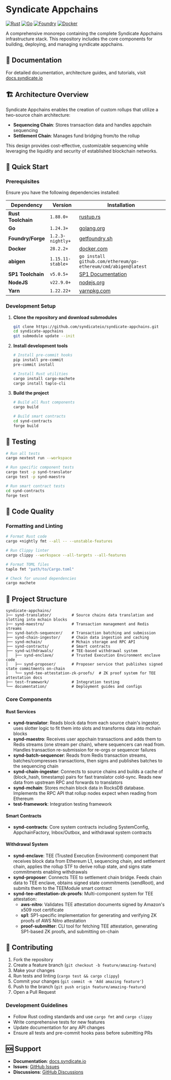 # Syndicate Appchains

[![Rust](https://img.shields.io/badge/rust-1.88.0+-blue.svg)](https://www.rust-lang.org/)
[![Go](https://img.shields.io/badge/go-1.24.3+-blue.svg)](https://golang.org/)
[![Foundry](https://img.shields.io/badge/foundry-1.2.3--nightly+-orange.svg)](https://getfoundry.sh/)
[![Docker](https://img.shields.io/badge/docker-28.2.2+-blue.svg)](https://www.docker.com/)
<!-- [![License](https://img.shields.io/badge/license-XXX-green.svg)](LICENSE) -->

A comprehensive monorepo containing the complete Syndicate Appchains infrastructure stack.
This repository includes the core components for building, deploying, and managing syndicate appchains.

## 📖 Documentation

For detailed documentation, architecture guides, and tutorials, visit [docs.syndicate.io](https://docs.syndicate.io/)

## 🏗️ Architecture Overview

Syndicate Appchains enables the creation of custom rollups that utilize a two-source chain architecture:

- **Sequencing Chain**: Stores transaction data and handles appchain sequencing
- **Settlement Chain**: Manages fund bridging from/to the rollup

This design provides cost-effective, customizable sequencing while leveraging the liquidity and security of established blockchain networks.

## 🚀 Quick Start

### Prerequisites

Ensure you have the following dependencies installed:

| Dependency         | Version           | Installation                                                   |
| ------------------ | ----------------- | -------------------------------------------------------------- |
| **Rust Toolchain** | `1.88.0+`         | [rustup.rs](https://rustup.rs/)                                |
| **Go**             | `1.24.3+`         | [golang.org](https://golang.org/dl/)                           |
| **Foundry/Forge**  | `1.2.3-nightly+`  | [getfoundry.sh](https://getfoundry.sh/)                        |
| **Docker**         | `28.2.2+`         | [docker.com](https://www.docker.com/products/docker-desktop/)  |
| **abigen**         | `1.15.11-stable+` | `go install github.com/ethereum/go-ethereum/cmd/abigen@latest` |
| **SP1 Toolchain**  | `v5.0.5+`         | [SP1 Documentation](https://docs.supranational.net/)           |
| **NodeJS**         | `v22.9.0+`        | [nodejs.org](https://nodejs.org/)                              |
| **Yarn**           | `1.22.22+`        | [yarnpkg.com](https://yarnpkg.com/getting-started/install)     |

### Development Setup

1. **Clone the repository and download submodules**

   ```bash
   git clone https://github.com/syndicateio/syndicate-appchains.git
   cd syndicate-appchains
   git submodule update --init
   ```

2. **Install development tools**

   ```bash
   # Install pre-commit hooks
   pip install pre-commit
   pre-commit install
   
   # Install Rust utilities
   cargo install cargo-machete
   cargo install taplo-cli
   ```

3. **Build the project**

   ```bash
   # Build all Rust components
   cargo build
   
   # Build smart contracts
   cd synd-contracts
   forge build
   ```

## 🧪 Testing

```bash
# Run all tests
cargo nextest run --workspace

# Run specific component tests
cargo test -p synd-translator
cargo test -p synd-maestro

# Run smart contract tests
cd synd-contracts
forge test
```

## 🔧 Code Quality

### Formatting and Linting

```bash
# Format Rust code
cargo +nightly fmt --all -- --unstable-features

# Run Clippy linter
cargo clippy --workspace --all-targets --all-features

# Format TOML files
taplo fmt "path/to/Cargo.toml"

# Check for unused dependencies
cargo machete
```

## 📁 Project Structure

```none
syndicate-appchains/
├── synd-translator/         # Source chains data translation and slotting into mchain blocks
├── synd-maestro/            # Transaction management and Redis streams
├── synd-batch-sequencer/    # Transaction batching and submission
├── synd-chain-ingestor/     # Chain data ingestion and caching
├── synd-mchain/             # Mchain storage and RPC API
├── synd-contracts/          # Smart contracts
├── synd-withdrawals/        # TEE-based withdrawal system
│   ├── synd-enclave/        # Trusted Execution Environment enclave code
│   ├── synd-proposer/       # Proposer service that publishes signed state commitments on-chain
│   └── synd-tee-attestation-zk-proofs/  # ZK proof system for TEE attestation docs
├── test-framework/          # Integration testing
└── documentation/           # Deployment guides and configs
```

### Core Components

#### Rust Services

- **synd-translator**: Reads block data from each source chain's ingestor, uses slotter logic to fit them into slots and transforms data into mchain blocks
- **synd-maestro**: Receives user appchain transactions and adds them to Redis streams (one stream per chain), where sequencers can read from. Handles transaction re-submission for re-orgs or sequencer failures
- **synd-batch-sequencer**: Reads from Redis transaction streams, batches/compresses transactions, then signs and publishes batches to the sequencing chain
- **synd-chain-ingestor**: Connects to source chains and builds a cache of (block_hash, timestamp) pairs for fast translator cold-sync. Reads new data from upstream RPC and forwards to translators
- **synd-mchain**: Stores mchain block data in RocksDB database. Implements the RPC API that rollup nodes expect when reading from Ethereum
- **test-framework**: Integration testing framework

#### Smart Contracts

- **synd-contracts**: Core system contracts including SystemConfig, AppchainFactory, Inbox/Outbox, and withdrawal system contracts

#### Withdrawal System

- **synd-enclave**: TEE (Trusted Execution Environment) component that receives block data from Ethereum L1, sequencing chain, and settlement chain, applies the rollup STF to derive rollup state, and signs state commitments enabling withdrawals
- **synd-proposer**: Connects TEE to settlement chain bridge. Feeds chain data to TEE enclave, obtains signed state commitments (sendRoot), and submits them to the TEEModule smart contract
- **synd-tee-attestation-zk-proofs**: Multi-component system for TEE attestation:
  - **aws-nitro**: Validates TEE attestation documents signed by Amazon's x509 root certificate
  - **sp1**: SP1-specific implementation for generating and verifying ZK proofs of AWS Nitro attestation
  - **proof-submitter**: CLI tool for fetching TEE attestation, generating SP1-based ZK proofs, and submitting on-chain

## 🤝 Contributing

1. Fork the repository
2. Create a feature branch (`git checkout -b feature/amazing-feature`)
3. Make your changes
4. Run tests and linting (`cargo test && cargo clippy`)
5. Commit your changes (`git commit -m 'Add amazing feature'`)
6. Push to the branch (`git push origin feature/amazing-feature`)
7. Open a Pull Request

### Development Guidelines

- Follow Rust coding standards and use `cargo fmt` and `cargo clippy`
- Write comprehensive tests for new features
- Update documentation for any API changes
- Ensure all tests and pre-commit hooks pass before submitting PRs

<!-- ## 📄 License -->

<!-- This project is licensed under the XXX License - see the [LICENSE](LICENSE) file for details. -->

## 🆘 Support

- **Documentation**: [docs.syndicate.io](https://docs.syndicate.io/)
- **Issues**: [GitHub Issues](https://github.com/syndicateio/syndicate-appchains/issues)
- **Discussions**: [GitHub Discussions](https://github.com/syndicateio/syndicate-appchains/discussions)
